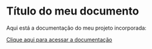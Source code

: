 # Título do meu documento

Aqui está a documentação do meu projeto incorporada:

[Clique aqui para acessar a documentação](test.html)
